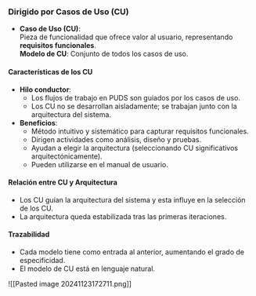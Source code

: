 ### Dirigido por Casos de Uso (CU)
- **Caso de Uso (CU)**:  
  Pieza de funcionalidad que ofrece valor al usuario, representando **requisitos funcionales**.  
  **Modelo de CU**: Conjunto de todos los casos de uso.

#### Características de los CU
- **Hilo conductor**:
  - Los flujos de trabajo en PUDS son guiados por los casos de uso.
  - Los CU no se desarrollan aisladamente; se trabajan junto con la arquitectura del sistema.
- **Beneficios**:
  - Método intuitivo y sistemático para capturar requisitos funcionales.
  - Dirigen actividades como análisis, diseño y pruebas.
  - Ayudan a elegir la arquitectura (seleccionando CU significativos arquitectónicamente).
  - Pueden utilizarse en el manual de usuario.

#### Relación entre CU y Arquitectura
- Los CU guían la arquitectura del sistema y esta influye en la selección de los CU.
- La arquitectura queda estabilizada tras las primeras iteraciones.

#### Trazabilidad
- Cada modelo tiene como entrada al anterior, aumentando el grado de especificidad.
- El modelo de CU está en lenguaje natural.

![[Pasted image 20241123172711.png]]